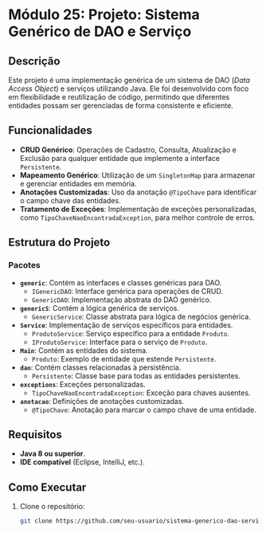 # Módulo 25: Projeto: Sistema Genérico de DAO e Serviço

## Descrição
Este projeto é uma implementação genérica de um sistema de DAO (*Data Access Object*) e serviços utilizando Java. Ele foi desenvolvido com foco em flexibilidade e reutilização de código, permitindo que diferentes entidades possam ser gerenciadas de forma consistente e eficiente.

## Funcionalidades
- **CRUD Genérico**: Operações de Cadastro, Consulta, Atualização e Exclusão para qualquer entidade que implemente a interface `Persistente`.
- **Mapeamento Genérico**: Utilização de um `SingletonMap` para armazenar e gerenciar entidades em memória.
- **Anotações Customizadas**: Uso da anotação `@TipoChave` para identificar o campo chave das entidades.
- **Tratamento de Exceções**: Implementação de exceções personalizadas, como `TipoChaveNaoEncontradaException`, para melhor controle de erros.

## Estrutura do Projeto
### Pacotes
- **`generic`**: Contém as interfaces e classes genéricas para DAO.
  - `IGenericDAO`: Interface genérica para operações de CRUD.
  - `GenericDAO`: Implementação abstrata do DAO genérico.
- **`genericS`**: Contém a lógica genérica de serviços.
  - `GenericService`: Classe abstrata para lógica de negócios genérica.
- **`Service`**: Implementação de serviços específicos para entidades.
  - `ProdutoService`: Serviço específico para a entidade `Produto`.
  - `IProdutoService`: Interface para o serviço de `Produto`.
- **`Main`**: Contém as entidades do sistema.
  - `Produto`: Exemplo de entidade que estende `Persistente`.
- **`dao`**: Contém classes relacionadas à persistência.
  - `Persistente`: Classe base para todas as entidades persistentes.
- **`exceptions`**: Exceções personalizadas.
  - `TipoChaveNaoEncontradaException`: Exceção para chaves ausentes.
- **`anotacao`**: Definições de anotações customizadas.
  - `@TipoChave`: Anotação para marcar o campo chave de uma entidade.

## Requisitos
- **Java 8 ou superior**.
- **IDE compatível** (Eclipse, IntelliJ, etc.).

## Como Executar
1. Clone o repositório:
   ```bash
   git clone https://github.com/seu-usuario/sistema-generico-dao-servico.git
